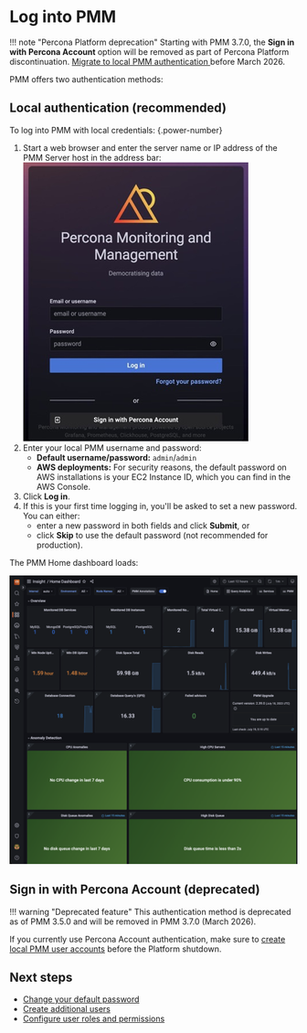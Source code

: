 # Log into PMM

!!! note "Percona Platform deprecation"
    Starting with PMM 3.7.0, the **Sign in with Percona Account** option will be removed as part of Percona Platform discontinuation. [Migrate to local PMM authentication ](../admin/manage-users/edit_users.html#migrating-from-percona-account-authentication-deprecated) before March 2026.

PMM offers two authentication methods:

## Local authentication (recommended)

To log into PMM with local credentials:
{.power-number}

1. Start a web browser and enter the server name or IP address of the PMM Server host in the address bar: ![PMM Login](../../images/PMM_Login.jpg)
3. Enter your local PMM username and password:
   - **Default username/password:** `admin`/`admin` 
   - **AWS deployments:** For security reasons, the default password on AWS installations is your EC2 Instance ID, which you can find in the AWS Console.
4. Click **Log in**.
5. If this is your first time logging in, you'll be asked to set a new password. You can either:
   - enter a new password in both fields and click **Submit**, or
   - click **Skip** to use the default password (not recommended for production).

The PMM Home dashboard loads:

![PMM Home dashboard](../../images/PMM_Home_Dashboard.png)

## Sign in with Percona Account (deprecated)

!!! warning "Deprecated feature"
    This authentication method is deprecated as of PMM 3.5.0 and will be removed in PMM 3.7.0 (March 2026).

If you currently use Percona Account authentication, make sure to [create local PMM user accounts](../../admin/manage-users/add_users.html) before the Platform shutdown.


## Next steps

- [Change your default password](../../admin/security/change_password.html)
- [Create additional users](../../admin/manage-users/add_users.html)
- [Configure user roles and permissions](../../admin/roles/index.html)

